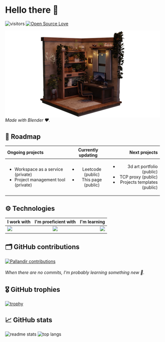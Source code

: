 # Hello there 👋

![visitors](https://visitor-badge.laobi.icu/badge?page_id=pallandir)
[![Open Source Love](https://badges.frapsoft.com/os/v1/open-source.svg?v=102)](https://github.com/ellerbrock/open-source-badge/)

<img align="right" src="./dev_room.png"/>

###### Made with Blender ❤️.

## 🧪 Roadmap

| Ongoing projects                                                                             |                       Currently updating                       |                                                                                              Next projects |
| :------------------------------------------------------------------------------------------- | :------------------------------------------------------------: | ---------------------------------------------------------------------------------------------------------: |
| <ul><li>Workspace as a service (private)</li><li>Project management tool (private)</li></ul> | <ul><li>Leetcode (public)</li><li>This page (public)</li></ul> | <ul><li>3d art portfolio (public)</li><li>TCP proxy (public)</li><li>Projects templates (public)</li></ul> |

<!-- ## 📝 Sharing -->

<!-- ### Tech news -->

## ⚙️ Technologies

| I work with                                                                                                                                                                          |                      I'm proeficient with                      |                                                       I'm learning |
| :----------------------------------------------------------------------------------------------------------------------------------------------------------------------------------- | :------------------------------------------------------------: | -----------------------------------------------------------------: |
| <img src="https://skillicons.dev/icons?i=vue,vuetify,pinia,html,css,javascript,typescript,vscode,github,figma,git,python,firebase,postgres,mysql,fastapi,gcp,aws,azure&perline=9" /> | <img src="https://skillicons.dev/icons?i=kubernetes,docker" /> | <img src="https://skillicons.dev/icons?i=golang,rust,terraform" /> |

## 🗂️ GitHub contributions

<a href="https://github.com/pallandir/github-readme-activity-graph"><img alt="Pallandir contributions" src="https://github-readme-activity-graph.vercel.app/graph/?username=pallandir&bg_color=1F222E&color=52B983&line=52B983&point=FFFFFF&hide_border=true" /></a>

###### When there are no commits, I'm probably learning something new 🤭.

## 🎖️ GitHub trophies

[![trophy](https://github-profile-trophy.vercel.app/?username=pallandir&theme=nord&column=7)](https://github.com/pallandir/github-profile-trophy)

## 📈 GitHub stats

  <img width=350 src="https://github-readme-stats-salesp07.vercel.app/api?username=pallandir&count_private=true&show_icons=true&theme=react&rank_icon=github&border_radius=10" alt="readme stats" />

  <img width=350 src="https://github-readme-stats-salesp07.vercel.app/api/top-langs/?username=pallandir&hide=HTML&langs_count=8&layout=compact&theme=react&border_radius=10&size_weight=0.5&count_weight=0.5&exclude_repo=github-readme-stats" alt="top langs" />

